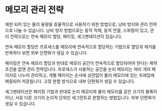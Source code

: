 # 메모리 관리 전략
제한 되어 있는 물리 용량을 효율적으로 사용하기 위한 방법으로, 낭비 방지와 관리 전략으로 나눌 수 있습니다.
낭비 방지 방법으로는 동적 적재, 동적 연결, 스와핑이 있고, 관리 전략으로는 연속 메모리 할당, 페이징, 세그멘테이션이 있습니다.

연속 메모리 할당은 프로세스를 메모리에 연속적으로 할당하는 기법으로 할당과 제거를 반복하다 보면 외부 단편화가 생길 수 있습니다.

페이징은 연속 메모리 할당과 반대로 메모리 공간이 연속적으로 할당되어야 한다는 제약조건을 없앤 관리 전략입니다. 프로세스가 사용하는 공간을 논리 메모리는 여러 개의 페이지로 나누어 관리하고, 개별 페이지는 순서에 상관없이 물리 메모리에 있는 프레임에 매핑되어 저장됩니다. 고정 분할 방식으로 내부 단편화가 생길 수 있습니다.

세그멘테이션은 페이징 기법과 반대로 논리 메모리와 물리 메모리를 같은 크기의 블록이 아닌, 서로 다른 크기의 논리적 단위인 세그먼트로 분할하는 방법입니다. 외부 단편화가 생길 수 있습니다.
